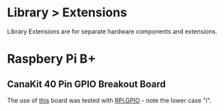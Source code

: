 Library > Extensions
======

Library Extensions are for separate hardware components and extensions.

# Raspbery Pi B+

## CanaKit 40 Pin GPIO Breakout Board

The use of [this](http://www.canakit.com/raspberry-pi-cobbler-gpio-breakout.html) board was tested with [RPi.GPIO](https://pypi.python.org/pypi/RPi.GPIO) - note the lower case "i".
